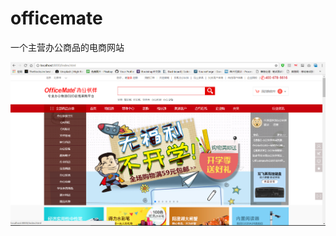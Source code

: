 # officemate

一个主营办公商品的电商网站

![项目图片预览](https://github.com/daodangui/officemate/blob/master/readmeImgs/item.png?raw=true)
